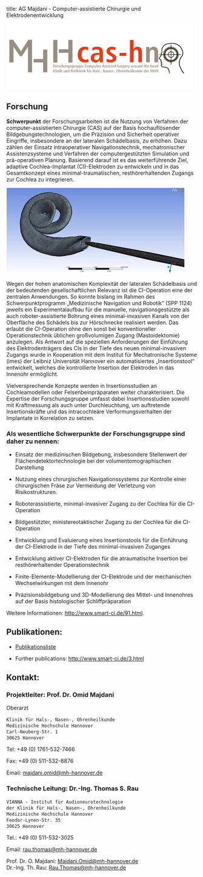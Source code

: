 title: AG Majdani - Computer-assistierte Chirurgie und Elektrodenentwicklung

![cash-logo](majdani/cas-h.png)

## Forschung

**Schwerpunkt** der Forschungsarbeiten ist die Nutzung von Verfahren der computer-assistierten Chirurgie (CAS) auf der Basis hochauflösender Bildgebungstechnologien, um die Präzision und Sicherheit operativer Eingriffe, insbesondere an der lateralen Schädelbasis, zu erhöhen. Dazu zählen der Einsatz intraoperativer Navigationstechnik, mechatronischer Assistenzsysteme und Verfahren der computergestützten Simulation und prä-operativen Planung. Basierend darauf ist es das weiterführende Ziel, adaptive Cochlea-Implantat (CI)-Elektroden zu entwickeln und in das Gesamtkonzept eines minimal-traumatischen, resthörerhaltenden Zugangs zur Cochlea zu integrieren.

![Simulation einer CI Insertion](majdani/rtemagicc_rau_02.jpg)

Wegen der hohen anatomischen Komplexität der lateralen Schädelbasis und der bedeutenden gesellschaftlichen Relevanz ist die CI-Operation eine der zentralen Anwendungen. So konnte bislang im Rahmen des Schwerpunktprogramm „Medizinische Navigation und Robotik“ (SPP 1124) jeweils ein Experimentalaufbau für die manuelle, navigationsgestützte als auch roboter-assistierte Bohrung eines minimal-invasiven Kanals von der Oberfläche des Schädels bis zur Hörschnecke realisiert werden. Das erlaubt die CI-Operation ohne den sonst bei konventioneller Operationstechnik üblichen großvolumigen Zugang (Mastoidektomie) anzulegen. Als Antwort auf die speziellen Anforderungen der Einführung des Elektrodenträgers des CIs in der Tiefe des neuen minimal-invasiven Zugangs wurde in Kooperation mit dem Institut für Mechatronische Systeme (imes) der Leibniz Universität Hannover ein automatisiertes „Insertionstool“ entwickelt, welches die kontrollierte Insertion der Elektroden in das Innenohr ermöglicht.

Vielversprechende Konzepte werden in Insertionsstudien an Cochleamodellen oder Felsenbeinpräparaten weiter charakterisiert. Die Expertise der Forschungsgruppe umfasst dabei Insertionsstudien sowohl mit Kraftmessung als auch unter Durchleuchtung, um auftretende Insertionskräfte und das intracochleäre Verformungsverhalten der Implantate in Korrelation zu setzen.


### Als wesentliche Schwerpunkte der Forschungsgruppe sind daher zu nennen:

-   Einsatz der medizinischen Bildgebung, insbesondere Stellenwert der Flächendetektortechnologie bei der volumentomographischen Darstellung

-   Nutzung eines chirurgischen Navigationssystems zur Kontrolle einer chirurgischen Fräse zur Vermeidung der Verletzung von Risikostrukturen.

-   Roboterassistierte, minimal-invasiver Zugang zu der Cochlea für die CI-Operation

-   Bildgestützter, ministereotaktischer Zugang zu der Cochlea für die CI-Operation

-   Entwicklung und Evaluierung eines Insertionstools für die Einführung der CI-Elektrode in der Tiefe des minimal-invasiven Zuganges


-   Entwicklung aktiver CI-Elektroden für die atraumatische Insertion bei resthörerhaltender Operationstechnik


-   Finite-Elemente-Modellierung der CI-Elektrode und der mechanischen Wechselwirkungen mit dem Innenohr


-   Präzisionsbildgebung und 3D-Modellierung des Mittel- und Innenohres auf der Basis histologischer Schliffpräparation


Weitere Informationen: <http://www.smart-ci.de/91.html>.



## Publikationen:

- [Publikationsliste](majdani/publications.md)

- Further publications: <http://www.smart-ci.de/3.html>


## Kontakt:

### Projektleiter: Prof. Dr. Omid Majdani

Oberarzt

    Klinik für Hals-, Nasen-, Ohrenheilkunde
    Medizinische Hochschule Hannover
    Carl-Neuberg-Str. 1
    30625 Hannover

Tel: +49 (0) 1761-532-7466

Fax: +49 (0) 511-532-8876

Email: <majdani.omid@mh-hannover.de>

### Technische Leitung: Dr.-Ing. Thomas S. Rau

    VIANNA - Institut für Audioneurotechnologie
    der Klinik für Hals-, Nasen-, Ohrenheilkunde
    Medizinische Hochschule Hannover
    Feodor-Lynen-Str. 35
    30625 Hannover

Tel.: +49 (0) 511-532-3025

Email: <rau.thomas@mh-hannover.de>



Prof. Dr. O. Majdani: <Majdani.Omid@mh-hannover.de>  
Dr.-Ing. Th. Rau: <Rau.Thomas@mh-hannover.de>
